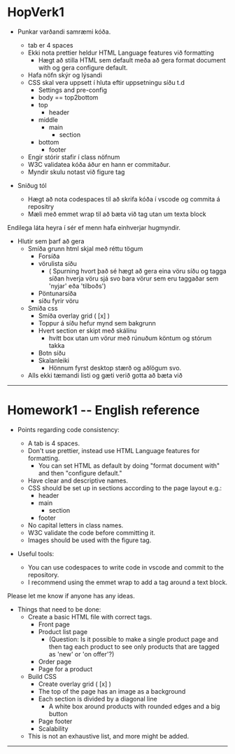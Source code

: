 # HopVerk1


* Punkar varðandi samræmi kóða.
	* tab er 4 spaces
	* Ekki nota prettier heldur HTML Language features við formatting
		* Hægt að stilla HTML sem default meða að gera format document with og gera configure default.
	* Hafa nöfn skýr og lýsandi
	* CSS skal vera uppsett í hluta eftir uppsetningu síðu t.d
		* Settings and pre-config
		* body == top2bottom
		* top
			* header
		* middle
			* main
				* section
		* bottom	
			* footer
	* Engir stórir stafir í class nöfnum
	* W3C validatea kóða áður en hann er commitaður.
	* Myndir skulu notast við figure tag

* Sniðug tól
	* Hægt að nota codespaces til að skrifa kóða í vscode og commita á repositry
	* Mæli með emmet wrap til að bæta við tag utan um texta block

Endilega láta heyra í sér ef menn hafa einhverjar hugmyndir.

* Hlutir sem þarf að gera
	* Smíða grunn html skjal með réttu tögum
		* Forsíða
		* vörulista síðu 
			* ( Spurning hvort það sé hægt að gera eina vöru síðu og tagga síðan hverja vöru sjá svo bara vörur sem eru taggaðar sem 'nyjar' eða 'tilboðs')
		* Pöntunarsíða
		* síðu fyrir vöru
	* Smíða css
		* Smíða overlay grid ( [x] )
		* Toppur á síðu hefur mynd sem bakgrunn
		* Hvert section er skipt með skálínu
			* hvítt box utan um vörur með rúnuðum köntum og stórum takka
		* Botn síðu
		* Skalanleiki
			* Hönnum fyrst desktop stærð og aðlögum svo.
	* Alls ekki tæmandi listi og gæti verið gotta að bæta við


---

# Homework1 -- English reference

* Points regarding code consistency:
	* A tab is 4 spaces.
	* Don't use prettier, instead use HTML Language features for formatting.
		* You can set HTML as default by doing "format document with" and then "configure default."
	* Have clear and descriptive names.
	* CSS should be set up in sections according to the page layout e.g.:
		* header
		* main
			* section
		* footer
	* No capital letters in class names.
	* W3C validate the code before committing it.
	* Images should be used with the figure tag.

* Useful tools:
	* You can use codespaces to write code in vscode and commit to the repository.
	* I recommend using the emmet wrap to add a tag around a text block.

Please let me know if anyone has any ideas.

* Things that need to be done:
	* Create a basic HTML file with correct tags.
		* Front page
		* Product list page
			* (Question: Is it possible to make a single product page and then tag each product to see only products that are tagged as 'new' or 'on offer'?)
		* Order page
		* Page for a product
	* Build CSS
		* Create overlay grid ( [x] )
		* The top of the page has an image as a background
		* Each section is divided by a diagonal line
			* A white box around products with rounded edges and a big button
		* Page footer
		* Scalability
	* This is not an exhaustive list, and more might be added.

---

